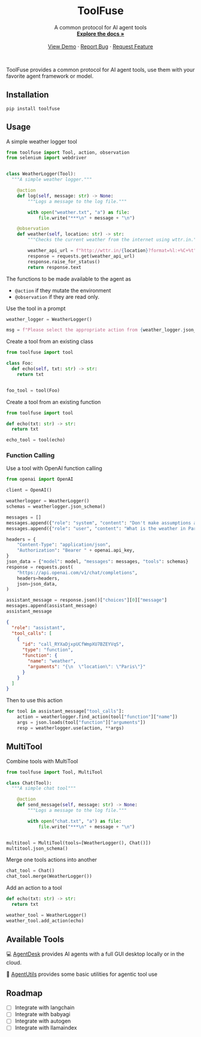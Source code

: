 <!-- PROJECT LOGO -->
<br />
<p align="center">
  <!-- <a href="https://github.com/agentsea/skillpacks">
    <img src="https://project-logo.png" alt="Logo" width="80">
  </a> -->

  <h1 align="center">ToolFuse</h1>

  <p align="center">
    A common protocol for AI agent tools
    <br />
    <a href="https://github.com/agentsea/toolfuse"><strong>Explore the docs »</strong></a>
    <br />
    <br />
    <a href="https://github.com/agentsea/toolfuse">View Demo</a>
    ·
    <a href="https://github.com/agentsea/toolfuse/issues">Report Bug</a>
    ·
    <a href="https://github.com/agentsea/toolfuse/issues">Request Feature</a>
  </p>
  <br>
</p>

ToolFuse provides a common protocol for AI agent tools, use them with your favorite agent framework or model.

## Installation

```
pip install toolfuse
```

## Usage

A simple weather logger tool

```python
from toolfuse import Tool, action, observation
from selenium import webdriver


class WeatherLogger(Tool):
  """A simple weather logger."""

    @action
    def log(self, message: str) -> None:
        """Logs a message to the log file."""

        with open("weather.txt", "a") as file:
            file.write("***\n" + message + "\n")

    @observation
    def weather(self, location: str) -> str:
        """Checks the current weather from the internet using wttr.in."""

        weather_api_url = f"http://wttr.in/{location}?format=%l:+%C+%t"
        response = requests.get(weather_api_url)
        response.raise_for_status()
        return response.text

```

The functions to be made available to the agent as

- `@action` if they mutate the environment
- `@observation` if they are read only.

Use the tool in a prompt

```python
weather_logger = WeatherLogger()

msg = f"Please select the appropriate action from {weather_logger.json_schema()}"
```

Create a tool from an existing class

```python
from toolfuse import tool

class Foo:
  def echo(self, txt: str) -> str:
    return txt


foo_tool = tool(Foo)
```

Create a tool from an existing function

```python
from toolfuse import tool

def echo(txt: str) -> str:
  return txt

echo_tool = tool(echo)
```

### Function Calling

Use a tool with OpenAI function calling

```python
from openai import OpenAI

client = OpenAI()

weatherlogger = WeatherLogger()
schemas = weatherlogger.json_schema()

messages = []
messages.append({"role": "system", "content": "Don't make assumptions about what values to plug into functions. Ask for clarification if a user request is ambiguous."})
messages.append({"role": "user", "content": "What is the weather in Paris?"})

headers = {
    "Content-Type": "application/json",
    "Authorization": "Bearer " + openai.api_key,
}
json_data = {"model": model, "messages": messages, "tools": schemas}
response = requests.post(
    "https://api.openai.com/v1/chat/completions",
    headers=headers,
    json=json_data,
)

assistant_message = response.json()["choices"][0]["message"]
messages.append(assistant_message)
assistant_message
```

```json
{
  "role": "assistant",
  "tool_calls": [
    {
      "id": "call_RYXaDjxpUCfWmpXU7BZEYVqS",
      "type": "function",
      "function": {
        "name": "weather",
        "arguments": "{\n  \"location\": \"Paris\"}"
      }
    }
  ]
}
```

Then to use this action

```python
for tool in assistant_message["tool_calls"]:
    action = weatherlogger.find_action(tool["function"]["name"])
    args = json.loads(tool["function"]["arguments"])
    resp = weatherlogger.use(action, **args)
```

## MultiTool

Combine tools with MultiTool

```python
from toolfuse import Tool, MultiTool

class Chat(Tool):
  """A simple chat tool"""

    @action
    def send_message(self, message: str) -> None:
        """Logs a message to the log file."""

        with open("chat.txt", "a") as file:
            file.write("***\n" + message + "\n")


multitool = MultiTool(tools=[WeatherLogger(), Chat()])
multitool.json_schema()
```

Merge one tools actions into another

```python
chat_tool = Chat()
chat_tool.merge(WeatherLogger())
```

Add an action to a tool

```python
def echo(txt: str) -> str:
  return txt

weather_tool = WeatherLogger()
weather_tool.add_action(echo)
```

## Available Tools

:computer: [AgentDesk](https://github.com/agentsea/agentdesk) provides AI agents with a full GUI desktop locally or in the cloud.

:wrench: [AgentUtils](https://github.com/agentsea/toolfuse/blob/main/toolfuse/util.py) provides some basic utilities for agentic tool use

## Roadmap

- [ ] Integrate with langchain
- [ ] Integrate with babyagi
- [ ] Integrate with autogen
- [ ] Integrate with llamaindex
